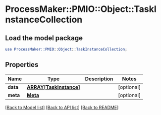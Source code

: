 # ProcessMaker::PMIO::Object::TaskInstanceCollection

## Load the model package
```perl
use ProcessMaker::PMIO::Object::TaskInstanceCollection;
```

## Properties
Name | Type | Description | Notes
------------ | ------------- | ------------- | -------------
**data** | [**ARRAY[TaskInstance]**](TaskInstance.md) |  | [optional] 
**meta** | [**Meta**](Meta.md) |  | [optional] 

[[Back to Model list]](../README.md#documentation-for-models) [[Back to API list]](../README.md#documentation-for-api-endpoints) [[Back to README]](../README.md)


